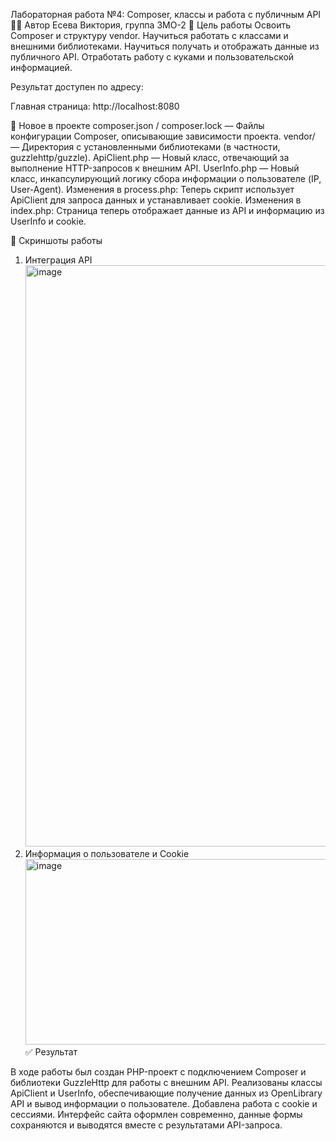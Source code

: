 Лабораторная работа №4: Composer, классы и работа с публичным API
👩‍💻 Автор
Есева Виктория, группа 3МО-2
🎯 Цель работы
Освоить Composer и структуру vendor.
Научиться работать с классами и внешними библиотеками.
Научиться получать и отображать данные из публичного API.
Отработать работу с куками и пользовательской информацией.

Результат доступен по адресу:

Главная страница: http://localhost:8080

📂 Новое в проекте
composer.json / composer.lock — Файлы конфигурации Composer, описывающие зависимости проекта.
vendor/ — Директория с установленными библиотеками (в частности, guzzlehttp/guzzle).
ApiClient.php — Новый класс, отвечающий за выполнение HTTP-запросов к внешним API.
UserInfo.php — Новый класс, инкапсулирующий логику сбора информации о пользователе (IP, User-Agent).
Изменения в process.php: Теперь скрипт использует ApiClient для запроса данных и устанавливает cookie.
Изменения в index.php: Страница теперь отображает данные из API и информацию из UserInfo и cookie.

📸 Скриншоты работы
1. Интеграция API
   <img width="1063" height="930" alt="image" src="https://github.com/user-attachments/assets/b609164c-d085-4981-8b75-98d1bc4cb85d" />
2. Информация о пользователе и Cookie
   <img width="844" height="297" alt="image" src="https://github.com/user-attachments/assets/21e1935a-1257-4116-a8b4-c31830fd87c7" />
✅ Результат

В ходе работы был создан PHP-проект с подключением Composer и библиотеки GuzzleHttp для работы с внешним API. Реализованы классы ApiClient и UserInfo, обеспечивающие получение данных из OpenLibrary API и вывод информации о пользователе. Добавлена работа с cookie и сессиями. Интерфейс сайта оформлен современно, данные формы сохраняются и выводятся вместе с результатами API-запроса.
